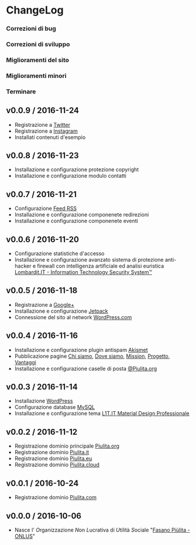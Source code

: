 # ChangeLog

### Correzioni di bug

### Correzioni di sviluppo

### Miglioramenti del sito

### Miglioramenti minori

### Terminare

## v0.0.9 / 2016-11-24

  * Registrazione a [Twitter](https://twitter.com/PiulitaOrg)
  * Registrazione a [Instagram](https://www.instagram.com/PiulitaOrg)
  * Installati contenuti d'esempio

## v0.0.8 / 2016-11-23

  * Installazione e configurazione protezione copyright
  * Installazione e configurazione modulo contatti

## v0.0.7 / 2016-11-21

  * Configurazione [Feed RSS](http://www.piulita.org/feed)
  * Installazione e configurazione componenete redirezioni
  * Installazione e configurazione componenete eventi

## v0.0.6 / 2016-11-20

  * Configurazione statistiche d'accesso
  * Installazione e configurazione avanzato sistema di protezione anti-hacker e firewall con intelligenza artificiale ed analisi euristica [Lombardit.IT - Information Technology Security System™](http://www.L1T.IT)

## v0.0.5 / 2016-11-18

  * Registrazione a [Google+](https://plus.google.com/105354050178632339172)
  * Installazione e configurazione [Jetpack](https://github.com/Automattic/Jetpack)
  * Connessione del sito al network [WordPress.com](http://WordPress.com)

## v0.0.4 / 2016-11-16

  * Installazione e configurazione plugin antispam [Akismet](https://akismet.com)
  * Pubblicazione pagine [Chi siamo](http://www.piulita.org/chi-siamo), [Dove siamo](http://www.piulita.org/dove-siamo), [Mission](http://www.piulita.org/mission), [Progetto](http://www.piulita.org/progetto), [Vantaggi](http://www.piulita.org/vantaggi)
  * Installazione e configurazione caselle di posta [@Piulita.org](http://www.piulita.org)

## v0.0.3 / 2016-11-14

  * Installazione [WordPress](https://github.com/WordPress)
  * Configurazione database [MySQL](https://github.com/MySQL)
  * Installazione e configurazione tema [L1T.IT Material Design Professionale](http://www.L1T.IT)

## v0.0.2 / 2016-11-12

  * Registrazione dominio principale [Piulita.org](http://www.piulita.org)
  * Registrazione dominio [Piulita.it](http://www.piulita.it)
  * Registrazione dominio [Piulita.eu](http://www.piulita.eu)
  * Registrazione dominio [Piulita.cloud](http://www.piulita.cloud)

## v0.0.1 / 2016-10-24

  * Registrazione dominio [Piulita.com](http://www.piulita.com)

## v0.0.0 / 2016-10-06

  * Nasce l' *O*rganizzazione *N*on *L*ucrativa di *U*tilità *S*ociale "[Fasano Piùlita - ONLUS](http://www.piulita.org)"
